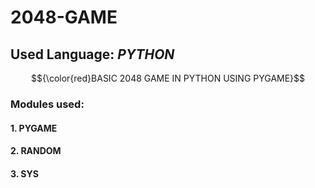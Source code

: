 # 2048-GAME
## Used Language: _PYTHON_
$${\color{red}BASIC 2048 GAME IN PYTHON USING PYGAME}$$

### Modules used:
#### 1. PYGAME
#### 2. RANDOM
#### 3. SYS
